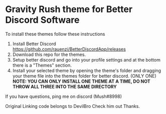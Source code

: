 # Gravity Rush theme for Better Discord Software 
To install these themes follow these instructions

1. Install Better Discord 
https://github.com/rauenzi/BetterDiscordApp/releases
2. Download this repo for the themes.
3. Setup better discord and go into your profile settings and at the bottom there is a "Themes" section.
4. Install your selected theme by opening the theme's folder and dragging your theme file into the themes folder for better discord. (ONLY ONE)
**NOTE: YOU CAN ONLY INSTALL ONE THEME AT A TIME, DO NOT THROW ALL THREE INTO THE SAME DIRECTORY**

If you have questions, ping me on discord (Mush#8998)

Original Linking code belongs to DevilBro
Check him out 
Thanks.
